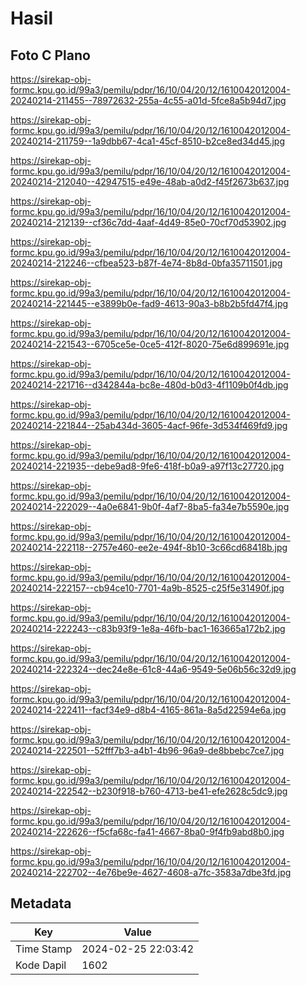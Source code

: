 # Hasil

## Foto C Plano

https://sirekap-obj-formc.kpu.go.id/99a3/pemilu/pdpr/16/10/04/20/12/1610042012004-20240214-211455--78972632-255a-4c55-a01d-5fce8a5b94d7.jpg

https://sirekap-obj-formc.kpu.go.id/99a3/pemilu/pdpr/16/10/04/20/12/1610042012004-20240214-211759--1a9dbb67-4ca1-45cf-8510-b2ce8ed34d45.jpg

https://sirekap-obj-formc.kpu.go.id/99a3/pemilu/pdpr/16/10/04/20/12/1610042012004-20240214-212040--42947515-e49e-48ab-a0d2-f45f2673b637.jpg

https://sirekap-obj-formc.kpu.go.id/99a3/pemilu/pdpr/16/10/04/20/12/1610042012004-20240214-212139--cf36c7dd-4aaf-4d49-85e0-70cf70d53902.jpg

https://sirekap-obj-formc.kpu.go.id/99a3/pemilu/pdpr/16/10/04/20/12/1610042012004-20240214-212246--cfbea523-b87f-4e74-8b8d-0bfa35711501.jpg

https://sirekap-obj-formc.kpu.go.id/99a3/pemilu/pdpr/16/10/04/20/12/1610042012004-20240214-221445--e3899b0e-fad9-4613-90a3-b8b2b5fd47f4.jpg

https://sirekap-obj-formc.kpu.go.id/99a3/pemilu/pdpr/16/10/04/20/12/1610042012004-20240214-221543--6705ce5e-0ce5-412f-8020-75e6d899691e.jpg

https://sirekap-obj-formc.kpu.go.id/99a3/pemilu/pdpr/16/10/04/20/12/1610042012004-20240214-221716--d342844a-bc8e-480d-b0d3-4f1109b0f4db.jpg

https://sirekap-obj-formc.kpu.go.id/99a3/pemilu/pdpr/16/10/04/20/12/1610042012004-20240214-221844--25ab434d-3605-4acf-96fe-3d534f469fd9.jpg

https://sirekap-obj-formc.kpu.go.id/99a3/pemilu/pdpr/16/10/04/20/12/1610042012004-20240214-221935--debe9ad8-9fe6-418f-b0a9-a97f13c27720.jpg

https://sirekap-obj-formc.kpu.go.id/99a3/pemilu/pdpr/16/10/04/20/12/1610042012004-20240214-222029--4a0e6841-9b0f-4af7-8ba5-fa34e7b5590e.jpg

https://sirekap-obj-formc.kpu.go.id/99a3/pemilu/pdpr/16/10/04/20/12/1610042012004-20240214-222118--2757e460-ee2e-494f-8b10-3c66cd68418b.jpg

https://sirekap-obj-formc.kpu.go.id/99a3/pemilu/pdpr/16/10/04/20/12/1610042012004-20240214-222157--cb94ce10-7701-4a9b-8525-c25f5e31490f.jpg

https://sirekap-obj-formc.kpu.go.id/99a3/pemilu/pdpr/16/10/04/20/12/1610042012004-20240214-222243--c83b93f9-1e8a-46fb-bac1-163665a172b2.jpg

https://sirekap-obj-formc.kpu.go.id/99a3/pemilu/pdpr/16/10/04/20/12/1610042012004-20240214-222324--dec24e8e-61c8-44a6-9549-5e06b56c32d9.jpg

https://sirekap-obj-formc.kpu.go.id/99a3/pemilu/pdpr/16/10/04/20/12/1610042012004-20240214-222411--facf34e9-d8b4-4165-861a-8a5d22594e6a.jpg

https://sirekap-obj-formc.kpu.go.id/99a3/pemilu/pdpr/16/10/04/20/12/1610042012004-20240214-222501--52fff7b3-a4b1-4b96-96a9-de8bbebc7ce7.jpg

https://sirekap-obj-formc.kpu.go.id/99a3/pemilu/pdpr/16/10/04/20/12/1610042012004-20240214-222542--b230f918-b760-4713-be41-efe2628c5dc9.jpg

https://sirekap-obj-formc.kpu.go.id/99a3/pemilu/pdpr/16/10/04/20/12/1610042012004-20240214-222626--f5cfa68c-fa41-4667-8ba0-9f4fb9abd8b0.jpg

https://sirekap-obj-formc.kpu.go.id/99a3/pemilu/pdpr/16/10/04/20/12/1610042012004-20240214-222702--4e76be9e-4627-4608-a7fc-3583a7dbe3fd.jpg


## Metadata

| Key        | Value               |
| ---------- | ------------------- |
| Time Stamp | 2024-02-25 22:03:42 |
| Kode Dapil | 1602                |



